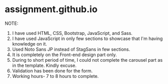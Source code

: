 # assignment.github.io
NOTE: 

1. I have used HTML, CSS, Bootstrap, JavaScript, and Sass.
2. I have used JavaScript in only few sections to showcase that I'm having knowledge on it.
3. Used Noto Sans JP instead of StagSans in few sections.
4. It is completely on the Front-end design part only.
5. During to short period of time, I could not complete the carousel part as in the template. Kindly excuse.
6. Validation has been done for the form.
7. Working hours- 7 to 8 hours to complete.
